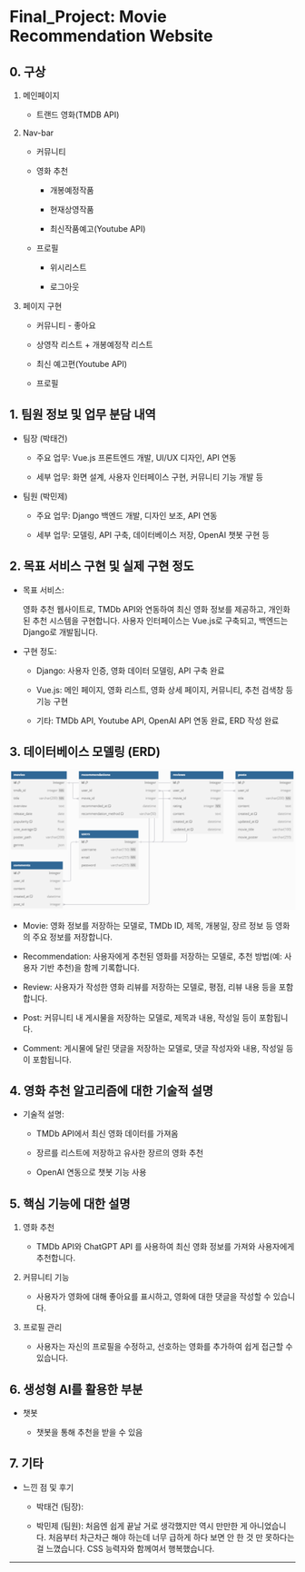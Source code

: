 # Final_Project: Movie <br> Recommendation Website


## 0. 구상

1. 메인페이지

    - 트랜드 영화(TMDB API)

2. Nav-bar

    - 커뮤니티

    - 영화 추천

        - 개봉예정작품

        - 현재상영작품

        - 최신작품예고(Youtube API)

    - 프로필

        - 위시리스트

        - 로그아웃

3. 페이지 구현

   - 커뮤니티 - 좋아요

   - 상영작 리스트 + 개봉예정작 리스트

   - 최신 예고편(Youtube API)

   - 프로필


## 1. 팀원 정보 및 업무 분담 내역

- 팀장 (박태건)

    - 주요 업무: Vue.js 프론트엔드 개발, UI/UX 디자인, API 연동

    - 세부 업무: 화면 설계, 사용자 인터페이스 구현, 커뮤니티 기능 개발 등

- 팀원 (박민제)

    - 주요 업무: Django 백엔드 개발, 디자인 보조, API 연동

    - 세부 업무: 모델링, API 구축, 데이터베이스 저장, OpenAI 챗봇 구현 등


## 2. 목표 서비스 구현 및 실제 구현 정도

- 목표 서비스:

    영화 추천 웹사이트로, TMDb API와 연동하여 최신 영화 정보를 제공하고, 개인화된 추천 시스템을 구현합니다. 사용자 인터페이스는 Vue.js로 구축되고, 백엔드는 Django로 개발됩니다.

- 구현 정도:

    - Django: 사용자 인증, 영화 데이터 모델링, API 구축 완료

    - Vue.js: 메인 페이지, 영화 리스트, 영화 상세 페이지, 커뮤니티, 추천 검색창 등 기능 구현

    - 기타: TMDb API, Youtube API, OpenAI API 연동 완료, ERD 작성 완료


## 3. 데이터베이스 모델링 (ERD)

![alt text](마...지막ERD.png)

- Movie: 영화 정보를 저장하는 모델로, TMDb ID, 제목, 개봉일, 장르 정보 등 영화의 주요 정보를 저장합니다.

- Recommendation: 사용자에게 추천된 영화를 저장하는 모델로, 추천 방법(예: 사용자 기반 추천)을 함께 기록합니다.

- Review: 사용자가 작성한 영화 리뷰를 저장하는 모델로, 평점, 리뷰 내용 등을 포함합니다.

- Post: 커뮤니티 내 게시물을 저장하는 모델로, 제목과 내용, 작성일 등이 포함됩니다.

- Comment: 게시물에 달린 댓글을 저장하는 모델로, 댓글 작성자와 내용, 작성일 등이 포함됩니다.


## 4. 영화 추천 알고리즘에 대한 기술적 설명

- 기술적 설명:

    - TMDb API에서 최신 영화 데이터를 가져옴

    - 장르를 리스트에 저장하고 유사한 장르의 영화 추천

    - OpenAI 연동으로 챗봇 기능 사용


## 5. 핵심 기능에 대한 설명

1. 영화 추천

    - TMDb API와 ChatGPT API 를 사용하여 최신 영화 정보를 가져와 사용자에게 추천합니다.

2. 커뮤니티 기능

    - 사용자가 영화에 대해 좋아요를 표시하고, 영화에 대한 댓글을 작성할 수 있습니다.

3. 프로필 관리

    - 사용자는 자신의 프로필을 수정하고, 선호하는 영화를 추가하여 쉽게 접근할 수 있습니다.


## 6. 생성형 AI를 활용한 부분

- 챗봇

    - 챗봇을 통해 추천을 받을 수 있음


## 7. 기타

- 느낀 점 및 후기

    - 박태건 (팀장): 

    - 박민제 (팀원): 처음엔 쉽게 끝날 거로 생각했지만 역시 만만한 게 아니었습니다. 처음부터 차근차근 해야 하는데 너무 급하게 하다 보면 안 한 것 만 못하다는 걸 느꼈습니다. CSS 능력자와 함께여서 행복했습니다.

---